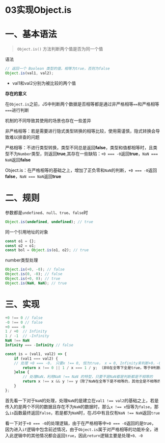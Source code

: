 # 03实现Object.is

# 一、基本语法

> `Object.is()` 方法判断两个值是否为同一个值

语法

```js
// 返回一个 Boolean 类型的值，相等为true，否则为false
Object.is(val1, val2);
```

- val1和val2分别为被比较的两个值

**存在的意义**

在`Object.is`之前，JS中判断两个数据是否相等都是通过非严格相等`==`和严格相等`===`进行判断

机制的不同导致其使用的场景也存在一些差异

非严格相等：若是需要进行隐式类型转换的相等比较，使用需谨慎，隐式转换会导致难以排查的问题

严格相等：不进行类型转换，类型不同总是返回**false**，类型和值都相等时，且类型不为`Number`类型，则返回**true**,其存在一些缺陷：`+0 === -0`返回**true**，`NaN === NaN`返回**false**

Object.is：在严格相等的基础之上，增加了正负零和`NaN`的判断，`+0 === -0`返回**false**，`NaN === NaN`返回**true**

# 二、规则

参数都是`undefined`、`null`、`true`、`false`时

```js
Object.is(undefined, undefined); // true
```

同一个引用地址的对象

```js
const o1 = {};
const o2 = o1;
const bol = Object.is(o1, o2); // true
```

number类型处理

```js
Object.is(+0, -0); // false
Object.is(0, -0); // false
Object.is(+0, 0); // true
Object.is(NaN, NaN); // true
```

# 三、实现

```js
+0 !== 0 // false
-0 !== 0 // false
+0 === -0
1 / +0 	// Infinity
1 / -1  // -Infinity
NaN !== NaN
Infinity === -Infinity // false
```

```js
const is = (val1, val2) => {
    if (val1 === val2) {
    // 处理 +0 === -0， 只要x !== 0, 恒为true， x = 0, Infinity来判断+0，-0,0
        return x !== 0 || 1 / x === 1 / y; （非0在全等下全是true，等于0判断+0，-0）
    }else {
        // 处理NaN，利用NaN !== NaN 的特型，只要不是NaN都是判断都是不相等的
        return x !== x && y !== y（除了NaN在全等下是不相等的，其他全是不相等的）
    }
};
```

首先看一下对于`NaN`的处理，处理`NaN`的是建立在`val1 !== val2`的基础之上，若是传入的是两个不同的数据且存在不为`NaN`的数据时，那么`x !== x`恒等为`false`，那么`is`函数最终返回`false`，若是都为`NaN`时，在JS中有且仅有`NaN !== NaN`返回`true`

看一下对于`+0 === -0`的处理逻辑，由于在严格相等中`+0 === -0`返回的是true，因为进入`if`逻辑中包含前述情况，由于`Object.is`属于对严格相等的功能补全，进入此逻辑中的其他情况都会返回`true`，因此`return`逻辑主要是处理`+0、-0`

